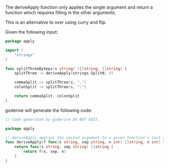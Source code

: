 The deriveApply function only applies the single argument and return a function which requires filling in the other arguments.

This is an alternative to over using curry and flip.

Given the following input:

```go
package apply

import (
	"strings"
)

func splitThreeBySeps(s string) ([]string, []string) {
	splitThree := deriveApply(strings.SplitN, 3)

	commaSplit := splitThree(s, ",")
	colonSplit := splitThree(s, ":")

	return commaSplit, colonSplit
}
```

goderive will generate the following code:

```go
// Code generated by goderive DO NOT EDIT.

package apply

// deriveApply applies the second argument to a given function's last argument and returns a function which which takes the rest of the parameters as input and finally returns the original input function's results.
func deriveApply(f func(s string, sep string, n int) []string, n int) func(s string, sep string) []string {
	return func(s string, sep string) []string {
		return f(s, sep, n)
	}
}
```
